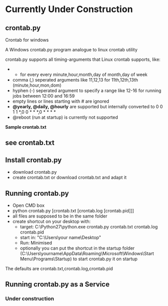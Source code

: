 # Currently Under Construction
## crontab.py
Crontab for windows

A Windows crontab.py program analogue to linux crontab utility

crontab.py supports all timing-arguments that Linux crontab supports, like:
* * for every every minute,hour,month,day of month,day of week
* comma (,) seperated arguments like 11,12,13 for 11th,12th,13th (minute,hour,mon,dom)
* hyphen (-) seperated argument to specify a range like 12-16 for running jobs between 12:00 and 16:59
* empty lines or lines starting with # are ignored
* **@yearly, @daily, @hourly** are supported but internally converted to 0 0 1 1 *,0 0 * * *,0 * * * *
* @reboot (run at startup) is currently not supported

**Sample crontab.txt**

## see crontab.txt 

## Install crontab.py

* download crontab.py
* create crontab.txt or download crontab.txt and adapt it

## Running crontab.py

* Open CMD box
* python crontab.py [crontab.txt [crontab.log [crontab.pid]]]
* all files are supposed to be in the same folder
* create shortcut on your desktop with: 
  * target: C:\Python27\python.exe crontab.py crontab.txt crontab.log crontab.pid
  * start in: "C:\Users\your name\Desktop"
  * Run: Minimised
  * optionally you can put the shortcut in the startup folder (C:\Users\yourname\AppData\Roaming\Microsoft\Windows\Start Menu\Programs\Startup) to start crontab.py it on startup

The defaults are crontab.txt,crontab.log,crontab.pid

## Running crontab.py as a Service

### Under construction

